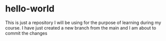# hello-world
This is just a repository I will be using for the purpose of learning during my course.
I have just created a new branch from the main and I am about to commit the changes
